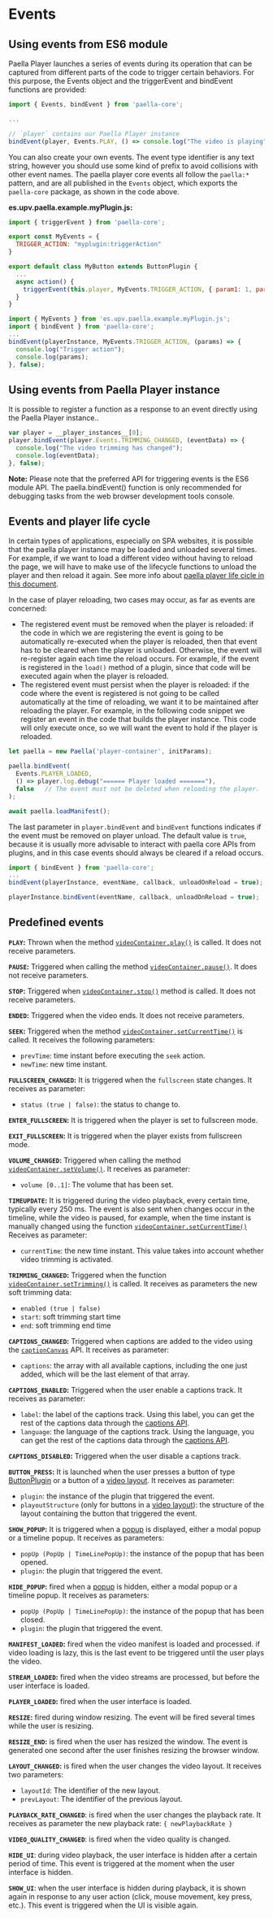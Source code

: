 # Events

## Using events from ES6 module

Paella Player launches a series of events during its operation that can be captured from different parts of the code to trigger certain behaviors. For this purpose, the Events object and the triggerEvent and bindEvent functions are provided:

```javascript
import { Events, bindEvent } from 'paella-core';

...

// `player` contains our Paella Player instance
bindEvent(player, Events.PLAY, () => console.log("The video is playing"), false);
```

You can also create your own events. The event type identifier is any text string, however you should use some kind of prefix to avoid collisions with other event names. The paella player core events all follow the `paella:*` pattern, and are all published in the `Events` object, which exports the `paella-core` package, as shown in the code above.

**es.upv.paella.example.myPlugin.js:**

```javascript
import { triggerEvent } from 'paella-core';

export const MyEvents = {
  TRIGGER_ACTION: "myplugin:triggerAction"
}

export default class MyButton extends ButtonPlugin {
  ...
  async action() {
    triggerEvent(this.player, MyEvents.TRIGGER_ACTION, { param1: 1, param2: "2" });
  }
}
```

```javascript
import { MyEvents } from 'es.upv.paella.example.myPlugin.js';
import { bindEvent } from 'paella-core';
...
bindEvent(playerInstance, MyEvents.TRIGGER_ACTION, (params) => {
  console.log("Trigger action");
  console.log(params);
}, false);
```

## Using events from Paella Player instance

It is possible to register a function as a response to an event directly using the Paella Player instance..

```javascript
var player = __player_instances__[0];
player.bindEvent(player.Events.TRIMMING_CHANGED, (eventData) => {
  console.log("The video trimming has changed");
  console.log(eventData);
}, false);
```

**Note:** Please note that the preferred API for triggering events is the ES6 module API. The paella.bindEvent() function is only recommended for debugging tasks from the web browser development tools console.


## Events and player life cycle

In certain types of applications, especially on SPA websites, it is possible that the paella player instance may be loaded and unloaded several times. For example, if we want to load a different video without having to reload the page, we will have to make use of the lifecycle functions to unload the player and then reload it again. See more info about [paella player life cicle in this document](life_cycle.md).

In the case of player reloading, two cases may occur, as far as events are concerned:

- The registered event must be removed when the player is reloaded: if the code in which we are registering the event is going to be automatically re-executed when the player is reloaded, then that event has to be cleared when the player is unloaded. Otherwise, the event will re-register again each time the reload occurs. For example, if the event is registered in the `load()` method of a plugin, since that code will be executed again when the player is reloaded.
- The registered event must persist when the player is reloaded: if the code where the event is registered is not going to be called automatically at the time of reloading, we want it to be maintained after reloading the player. For example, in the following code snippet we register an event in the code that builds the player instance. This code will only execute once, so we will want the event to hold if the player is reloaded.

```js
let paella = new Paella('player-container', initParams);

paella.bindEvent(
  Events.PLAYER_LOADED,
  () => player.log.debug("====== Player loaded ======="),
  false   // The event must not be deleted when reloading the player.
);

await paella.loadManifest();
```

The last parameter in `player.bindEvent` and `bindEvent` functions indicates if the event must be removed on player unload. The default value is `true`, because it is usually more advisable to interact with paella core APIs from plugins, and in this case events should always be cleared if a reload occurs.

```js
import { bindEvent } from 'paella-core';
...
bindEvent(playerInstance, eventName, callback, unloadOnReload = true);
```

```js
playerInstance.bindEvent(eventName, callback, unloadOnReload = true);
```

## Predefined events

**`PLAY`:** Thrown when the method [`videoContainer.play()`](video_container.md) is called. It does not receive parameters.

**`PAUSE`:** Triggered when calling the method [`videoContainer.pause()`](video_container.md). It does not receive parameters.

**`STOP`:** Triggered when [`videoContainer.stop()`](video_container.md) method is called. It does not receive parameters.

**`ENDED`:** Triggered when the video ends. It does not receive parameters.

**`SEEK`:** Triggered when the method [`videoContainer.setCurrentTime()`](video_container.md) is called. It receives the following parameters:

- `prevTime`: time instant before executing the `seek` action.
- `newTime`: new time instant.

**`FULLSCREEN_CHANGED`:** It is triggered when the `fullscreen` state changes. It receives as parameter:

- `status (true | false)`: the status to change to.

**`ENTER_FULLSCREEN`:** It is triggered when the player is set to fullscreen mode.

**`EXIT_FULLSCREEN`:** It is triggered when the player exists from fullscreen mode.

**`VOLUME_CHANGED`:** Triggered when calling the method [`videoContainer.setVolume()`](video_container.md). It receives as parameter:

- `volume [0..1]`: The volume that has been set.

**`TIMEUPDATE`:** It is triggered during the video playback, every certain time, typically every 250 ms. The event is also sent when changes occur in the timeline, while the video is paused, for example, when the time instant is manually changed using the function [`videoContainer.setCurrentTime()`](video_container.md) Receives as parameter:

- `currentTime`: the new time instant. This value takes into account whether video trimming is activated.

**`TRIMMING_CHANGED`:** Triggered when the function [`videoContainer.setTrimming()`](video_container.md) is called. It receives as parameters the new soft trimming data:

- `enabled (true | false)`
- `start`: soft trimming start time
- `end`: soft trimming end time

**`CAPTIONS_CHANGED`:** Triggered when captions are added to the video using the [`captionCanvas`](captions.md) API. It receives as parameter:

- `captions`: the array with all available captions, including the one just added, which will be the last element of that array.

**`CAPTIONS_ENABLED`:** Triggered when the user enable a captions track. It receives as parameter:

- `label`: the label of the captions track. Using this label, you can get the rest of the captions data through the [captions API](captions.md).
- `language`: the language of the captions track. Using the language, you can get the rest of the captions data through the [captions API](captions.md).

**`CAPTIONS_DISABLED`:** Triggered when the user disable a captions track.

**`BUTTON_PRESS`:** It is launched when the user presses a button of type [ButtonPlugin](button_plugin.md) or a button of a [video layout](video_layout.md). It receives as parameter:

- `plugin`: the instance of the plugin that triggered the event.
- `playoutStructure` (only for buttons in a [video layout](video_layout.md)): the structure of the layout containing the button that triggered the event.

**`SHOW_POPUP`:** It is triggered when a [popup](popup_button_plugin.md) is displayed, either a modal popup or a timeline popup. It receives as parameters:

- `popUp (PopUp | TimeLinePopUp)`: the instance of the popup that has been opened.
- `plugin`: the plugin that triggered the event.

**`HIDE_POPUP`:** fired when a [popup](popup_button_plugin.md) is hidden, either a modal popup or a timeline popup. It receives as parameters:

- `popUp (PopUp | TimeLinePopUp)`: the instance of the popup that has been closed.
- `plugin`: the plugin that triggered the event.

**`MANIFEST_LOADED`:** fired when the video manifest is loaded and processed. if video loading is lazy, this is the last event to be triggered until the user plays the video.

**`STREAM_LOADED`:** fired when the video streams are processed, but before the user interface is loaded.

**`PLAYER_LOADED`:** fired when the user interface is loaded.

**`RESIZE`:** fired during window resizing. The event will be fired several times while the user is resizing.

**`RESIZE_END`:** is fired when the user has resized the window. The event is generated one second after the user finishes resizing the browser window.

**`LAYOUT_CHANGED`:** is fired when the user changes the video layout. It receives two parameters:

- `layoutId`: The identifier of the new layout.
- `prevLayout`: The identifier of the previous layout.

**`PLAYBACK_RATE_CHANGED`**: is fired when the user changes the playback rate. It receives as parameter the new playback rate: `{ newPlaybackRate }`

**`VIDEO_QUALITY_CHANGED`**: is fired when the video quality is changed.

**`HIDE_UI`**: during video playback, the user interface is hidden after a certain period of time. This event is triggered at the moment when the user interface is hidden.

**`SHOW_UI`**: when the user interface is hidden during playback, it is shown again in response to any user action (click, mouse movement, key press, etc.). This event is triggered when the UI is visible again.
 